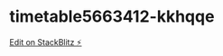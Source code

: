 # timetable5663412-kkhqqe

[Edit on StackBlitz ⚡️](https://stackblitz.com/edit/timetable5663412-kkhqqe)